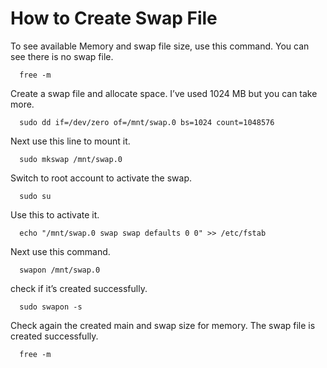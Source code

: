 # How to Create Swap File

To see available Memory and swap file size, use this command. You can see there is no swap file.

      free -m

Create a swap file and allocate space. I’ve used 1024 MB but you can take more.

      sudo dd if=/dev/zero of=/mnt/swap.0 bs=1024 count=1048576

Next use this line to mount it.

      sudo mkswap /mnt/swap.0

Switch to root account to activate the swap.

      sudo su

Use this to activate it.

      echo "/mnt/swap.0 swap swap defaults 0 0" >> /etc/fstab

Next use this command.

      swapon /mnt/swap.0

check if it’s created successfully.

      sudo swapon -s

Check again the created main and swap size for memory. The swap file is created successfully.

      free -m